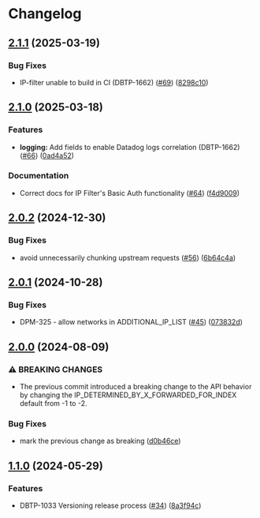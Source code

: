 # Changelog

## [2.1.1](https://github.com/uktrade/ip-filter/compare/2.1.0...2.1.1) (2025-03-19)


### Bug Fixes

* IP-filter unable to build in CI (DBTP-1662) ([#69](https://github.com/uktrade/ip-filter/issues/69)) ([8298c10](https://github.com/uktrade/ip-filter/commit/8298c1060c272fbbf3277cd296376c7e38eb505c))

## [2.1.0](https://github.com/uktrade/ip-filter/compare/2.0.2...2.1.0) (2025-03-18)


### Features

* **logging:** Add fields to enable Datadog logs correlation (DBTP-1662) ([#66](https://github.com/uktrade/ip-filter/issues/66)) ([0ad4a52](https://github.com/uktrade/ip-filter/commit/0ad4a5200823ee847c960457b72fdfb938b7a2e3))


### Documentation

* Correct docs for IP Filter's Basic Auth functionality ([#64](https://github.com/uktrade/ip-filter/issues/64)) ([f4d9009](https://github.com/uktrade/ip-filter/commit/f4d9009d15a82d756f1f8120d8931121a2d7e972))

## [2.0.2](https://github.com/uktrade/ip-filter/compare/2.0.1...2.0.2) (2024-12-30)


### Bug Fixes

* avoid unnecessarily chunking upstream requests ([#56](https://github.com/uktrade/ip-filter/issues/56)) ([6b64c4a](https://github.com/uktrade/ip-filter/commit/6b64c4a6ad07814daad9e581cc36904d8a283b34))

## [2.0.1](https://github.com/uktrade/ip-filter/compare/2.0.0...2.0.1) (2024-10-28)


### Bug Fixes

* DPM-325 - allow networks in ADDITIONAL_IP_LIST ([#45](https://github.com/uktrade/ip-filter/issues/45)) ([073832d](https://github.com/uktrade/ip-filter/commit/073832d7d2c28ef93fa700622f9d40d4f1b22a74))

## [2.0.0](https://github.com/uktrade/ip-filter/compare/1.1.0...2.0.0) (2024-08-09)


### ⚠ BREAKING CHANGES

* The previous commit introduced a breaking change to the API behavior by changing the IP_DETERMINED_BY_X_FORWARDED_FOR_INDEX default from -1 to -2.

### Bug Fixes

* mark the previous change as breaking ([d0b46ce](https://github.com/uktrade/ip-filter/commit/d0b46cedf9266ee4d8f06b434c950368fff11585))

## [1.1.0](https://github.com/uktrade/ip-filter/compare/1.0.0...1.1.0) (2024-05-29)


### Features

* DBTP-1033 Versioning release process ([#34](https://github.com/uktrade/ip-filter/issues/34)) ([8a3f94c](https://github.com/uktrade/ip-filter/commit/8a3f94c7ce06d260d111eb91d4f7d8fceb958fe3))
